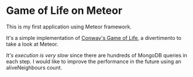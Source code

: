Game of Life on Meteor
======================

This is my first application using Meteor framework.

It's a simple implementation of [Conway's Game of Life](http://en.wikipedia.org/wiki/Conway%27s_Game_of_Life), a divertimento to
take a look at Meteor. 

*It's execution is very slow* since there are hundreds of MongoDB queries
in each step. I would like to improve the performance in the future using
an aliveNeighbours count.
